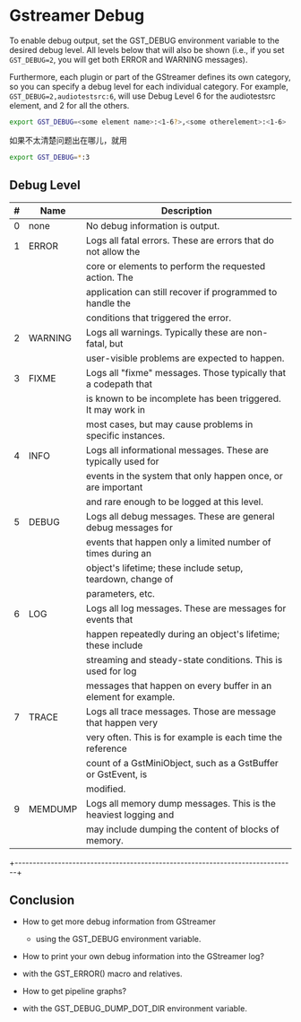 # Gstreamer Debug


To enable debug output, set the GST_DEBUG environment variable to the desired debug level. All levels below that will also be shown (i.e., if you set `GST_DEBUG=2`, you will get both ERROR and WARNING messages).

Furthermore, each plugin or part of the GStreamer defines its own category, so you can specify a debug level for each individual category. For example, `GST_DEBUG=2,audiotestsrc:6`, will use Debug Level 6 for the audiotestsrc element, and 2 for all the others.

```sh
export GST_DEBUG=<some element name>:<1-6?>,<some otherelement>:<1-6>
```

如果不太清楚问题出在哪儿，就用 

```sh
export GST_DEBUG=*:3 
```

## Debug Level

| # | Name    | Description                                                    |
|---|---------|----------------------------------------------------------------|
| 0 | none    | No debug information is output.                                |
| 1 | ERROR   | Logs all fatal errors. These are errors that do not allow the  |
|   |         | core or elements to perform the requested action. The          |
|   |         | application can still recover if programmed to handle the      |
|   |         | conditions that triggered the error.                           |
| 2 | WARNING | Logs all warnings. Typically these are non-fatal, but          |
|   |         | user-visible problems are expected to happen.                  |
| 3 | FIXME   | Logs all "fixme" messages. Those typically that a codepath that|
|   |         | is known to be incomplete has been triggered. It may work in   |
|   |         | most cases, but may cause problems in specific instances.      |
| 4 | INFO    | Logs all informational messages. These are typically used for  |
|   |         | events in the system that only happen once, or are important   |
|   |         | and rare enough to be logged at this level.                    |
| 5 | DEBUG   | Logs all debug messages. These are general debug messages for  |
|   |         | events that happen only a limited number of times during an    |
|   |         | object's lifetime; these include setup, teardown, change of    |
|   |         | parameters, etc.                                               |
| 6 | LOG     | Logs all log messages. These are messages for events that      |
|   |         | happen repeatedly during an object's lifetime; these include   |
|   |         | streaming and steady-state conditions. This is used for log    |
|   |         | messages that happen on every buffer in an element for example.|
| 7 | TRACE   | Logs all trace messages. Those are message that happen very    |
|   |         | very often. This is for example is each time the reference     |
|   |         | count of a GstMiniObject, such as a GstBuffer or GstEvent, is  |
|   |         | modified.                                                      |
| 9 | MEMDUMP | Logs all memory dump messages. This is the heaviest logging and|
|   |         | may include dumping the content of blocks of memory.           |
+------------------------------------------------------------------------------+


## Conclusion

* How to get more debug information from GStreamer

  - using the GST_DEBUG environment variable.

* How to print your own debug information into the GStreamer log?

 - with the GST_ERROR() macro and relatives.

* How to get pipeline graphs?

 - with the GST_DEBUG_DUMP_DOT_DIR environment variable.
